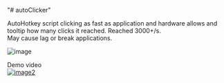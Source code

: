 "# autoClicker"  

AutoHotkey script clicking as fast as application and hardware allows and tooltip how many clicks it reached. Reached 3000+/s.  
May cause lag or break applications.  

![image](https://github.com/Anon853/autoClicker/blob/main/clickscountnew.jpg)  

Demo video  
[![image2](https://youtu.be/X-G__BlCeIg)](https://i.postimg.cc/J0rQHhk4/preview.jpg)  
